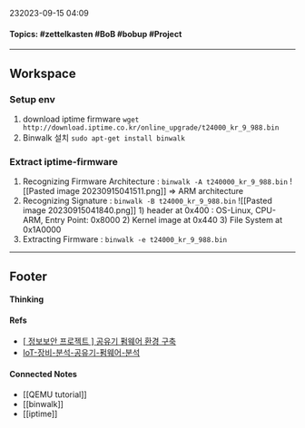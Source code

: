 232023-09-15 04:09
#### Topics: #zettelkasten #BoB #bobup #Project
---
## Workspace
### Setup env
1. download iptime firmware
	`wget http://download.iptime.co.kr/online_upgrade/t24000_kr_9_988.bin`
2. Binwalk 설치
	`sudo apt-get install binwalk`

### Extract iptime-firmware
1. Recognizing Firmware Architecture : `binwalk -A t240000_kr_9_988.bin`
	![[Pasted image 20230915041511.png]]
	=> ARM architecture
2. Recognizing Signature : `binwalk -B t24000_kr_9_988.bin`
	![[Pasted image 20230915041840.png]]
		1) header at 0x400 : OS-Linux, CPU-ARM, Entry Point: 0x8000
		2) Kernel image at 0x440
		3) File System at 0x1A0000
3. Extracting Firmware : `binwalk -e t24000_kr_9_988.bin`
	

---
## Footer
#### Thinking
> 

#### Refs
* [[ 정보보안 프로젝트 ] 공유기 펌웨어 환경 구축](https://devdori.tistory.com/45)
* [IoT-장비-분석-공유기-펌웨어-분석](https://laoching.tistory.com/entry/IoT-%EC%9E%A5%EB%B9%84-%EB%B6%84%EC%84%9D-%EA%B3%B5%EC%9C%A0%EA%B8%B0-%ED%8E%8C%EC%9B%A8%EC%96%B4-%EB%B6%84%EC%84%9D)


#### Connected Notes
* [[QEMU tutorial]]
* [[binwalk]] 
* [[iptime]]